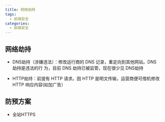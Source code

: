 ```yaml
---
title: 网络劫持
tags:
  - 前端安全
categories:
  - 前端安全
---
```




## 网络劫持

+ DNS劫持（涉嫌违法）：修改运行商的 DNS 记录，重定向到其他网站。DNS 劫持是违法的行
  为，目前 DNS 劫持已被监管，现在很少见 DNS劫持

+ HTTP劫持：前提有 HTTP 请求。因 HTTP 是明文传输，运营商便可借机修改 HTTP 响应内容(如加广告）

## **防预方案**

+ 全站HTTPS

